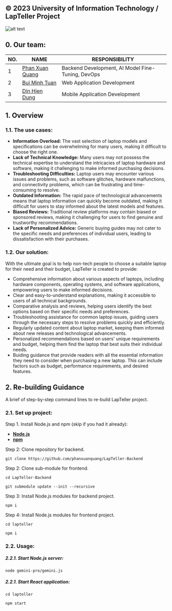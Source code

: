 **© 2023 University of Information Technology / LapTeller Project**
------------
![alt text](https://i.imgur.com/pXOoTDe.jpeg)
## 0. Our team:
| NO. | NAME | RESPONSIBILITY |
| --- | --- | --- |
| 1 | [Phan Xuan Quang](https://github.com/phanxuanquang "Phan Xuân Quang") | Backend Development, AI Model Fine-Tuning, DevOps |
| 2 | [Bui Minh Tuan](https://github.com/tuan20520342 "Bùi Minh Tuấn") | Web Application Development |
| 3 | [Din Hien Dung](https://github.com/dung-ovl "Dín Hiền Dũng") | Mobile Application Development |
## 1. Overview
### 1.1. The use cases:

- **Information Overload:** The vast selection of laptop models and specifications can be overwhelming for many users, making it difficult to choose the right one.
- **Lack of Technical Knowledge:** Many users may not possess the technical expertise to understand the intricacies of laptop hardware and software, making it challenging to make informed purchasing decisions.
- **Troubleshooting Difficulties:** Laptop users may encounter various issues and problems, such as software glitches, hardware malfunctions, and connectivity problems, which can be frustrating and time-consuming to resolve.
- **Outdated Information:** The rapid pace of technological advancements means that laptop information can quickly become outdated, making it difficult for users to stay informed about the latest models and features.
- **Biased Reviews:** Traditional review platforms may contain biased or sponsored reviews, making it challenging for users to find genuine and trustworthy recommendations.
- **Lack of Personalized Advice:** Generic buying guides may not cater to the specific needs and preferences of individual users, leading to dissatisfaction with their purchases.

### 1.2. Our solution:
With the ultimate goal is to help non-tech people to choose a suitable laptop for their need and their budget, LapTeller is created to provide:
- Comprehensive information about various aspects of laptops, including hardware components, operating systems, and software applications, empowering users to make informed decisions.
- Clear and easy-to-understand explanations, making it accessible to users of all technical backgrounds.
- Comparative analysis and reviews, helping users identify the best options based on their specific needs and preferences.
- Troubleshooting assistance for common laptop issues, guiding users through the necessary steps to resolve problems quickly and efficiently.
- Regularly updated content about laptop market, keeping them informed about new releases and technological advancements.
- Personalized recommendations based on users' unique requirements and budget, helping them find the laptop that best suits their individual needs.
- Buiding guidance that provide readers with all the essential information they need to consider when purchasing a new laptop. This can include factors such as budget, performance requirements, and desired features.

## 2. Re-building Guidance
A brief of step-by-step command lines to re-build LapTeller project.
### 2.1. Set up project:

Step 1. Install Node.js and npm (skip if you had it already):

- [**Node.js**](https://nodejs.org/en/download/package-manager)
- [**npm**](https://docs.npmjs.com/downloading-and-installing-node-js-and-npm)

Step 2: Clone repository for backend.
```console
git clone https://github.com/phanxuanquang/LapTeller-Backend
```

Step 2: Clone sub-module for frontend.
```console
cd LapTeller-Backend
```
```console
git submodule update --init --recursive
```

Step 3: Install Node.js modules for backend project.
```console
npm i
```

Step 4: Install Node.js modules for frontend project.
```console
cd lapteller
```
```console
npm i
```
### 2.2. Usage:
##### 2.2.1. Start Node.js server:
```console
node gemini-pro/gemini.js
```
##### 2.2.1. Start React application:
```console
cd lapteller
```
```console
npm start
```
